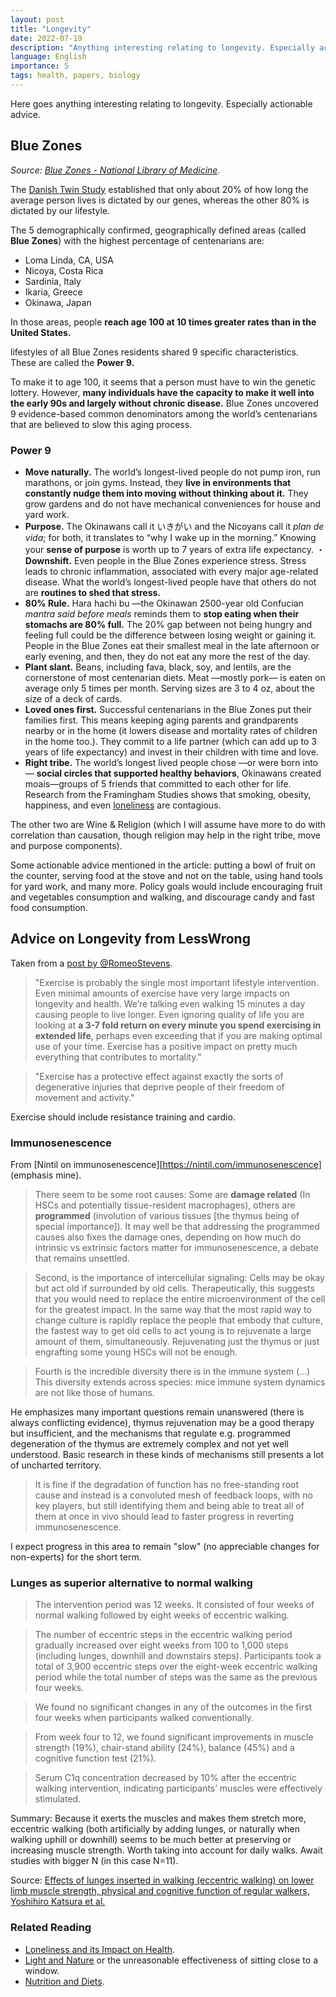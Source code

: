 ```yaml
---
layout: post
title: "Longevity"
date: 2022-07-19
description: "Anything interesting relating to longevity. Especially actionable advice."
language: English
importance: 5
tags: health, papers, biology
---
```


Here goes anything interesting relating to longevity. Especially actionable advice.

## Blue Zones
_Source: [Blue Zones - National Library of Medicine](https://www.ncbi.nlm.nih.gov/pmc/articles/PMC6125071/)._

The [Danish Twin Study](https://link.springer.com/article/10.1007/BF02185763) established that only about 20% of how long the average person lives is dictated by our genes, whereas the other 80% is dictated by our lifestyle.

The 5 demographically confirmed, geographically defined areas (called **Blue Zones**) with the highest percentage of centenarians are:
- Loma Linda, CA, USA
- Nicoya, Costa Rica
- Sardinia, Italy
- Ikaria, Greece
- Okinawa, Japan

In those areas, people **reach age 100 at 10 times greater rates than in the United States.**

lifestyles of all Blue Zones residents shared 9 specific characteristics. These are called the **Power 9.**

To make it to age 100, it seems that a person must have to win the genetic lottery. However, **many individuals have the capacity to make it well into the early 90s and largely without chronic disease.** Blue Zones uncovered 9 evidence-based common denominators among the world’s centenarians that are believed to slow this aging process.

### Power 9

- **Move naturally.** The world’s longest-lived people do not pump iron, run marathons, or join gyms. Instead, they **live in environments that constantly nudge them into moving without thinking about it.** They grow gardens and do not have mechanical conveniences for house and yard work.
- **Purpose.** The Okinawans call it いきがい and the Nicoyans call it _plan de vida_; for both, it translates to “why I wake up in the morning.” Knowing your **sense of purpose** is worth up to 7 years of extra life expectancy.
・**Downshift.** Even people in the Blue Zones experience stress. Stress leads to chronic inflammation, associated with every major age-related disease. What the world’s longest-lived people have that others do not are **routines to shed that stress.**
- **80% Rule.** Hara hachi bu —the Okinawan 2500-year old Confucian _mantra said before meals_ reminds them to **stop eating when their stomachs are 80% full.** The 20% gap between not being hungry and feeling full could be the difference between losing weight or gaining it. People in the Blue Zones eat their smallest meal in the late afternoon or early evening, and then, they do not eat any more the rest of the day.
- **Plant slant.** Beans, including fava, black, soy, and lentils, are the cornerstone of most centenarian diets. Meat —mostly pork— is eaten on average only 5 times per month. Serving sizes are 3 to 4 oz, about the size of a deck of cards.
- **Loved ones first.** Successful centenarians in the Blue Zones put their families first. This means keeping aging parents and grandparents nearby or in the home (it lowers disease and mortality rates of children in the home too.). They commit to a life partner (which can add up to 3 years of life expectancy) and invest in their children with time and love.
- **Right tribe.** The world’s longest lived people chose —or were born into— **social circles that supported healthy behaviors**, Okinawans created moais—groups of 5 friends that committed to each other for life. Research from the Framingham Studies shows that smoking, obesity, happiness, and even [loneliness](/wiki/loneliness) are contagious.

The other two are Wine & Religion (which I will assume have more to do with correlation than causation, though religion may help in the right tribe, move and purpose components).

Some actionable advice mentioned in the article: putting a bowl of fruit on the counter, serving food at the stove and not on the table, using hand tools for yard work, and many more. Policy goals would include encouraging fruit and vegetables consumption and walking, and discourage candy and fast food consumption.

## Advice on Longevity from LessWrong

Taken from a [post by @RomeoStevens](https://www.lesswrong.com/posts/PhXENjdXiHhsWGfQo/lifestyle-interventions-to-increase-longevity).

> "Exercise is probably the single most important lifestyle intervention. Even minimal amounts of exercise have very large impacts on longevity and health. We’re talking even walking 15 minutes a day causing people to live longer. Even ignoring quality of life you are looking at **a 3-7 fold return on every minute you spend exercising in extended life**, perhaps even exceeding that if you are making optimal use of your time. Exercise has a positive impact on pretty much everything that contributes to mortality."

> "Exercise has a protective effect against exactly the sorts of degenerative injuries that deprive people of their freedom of movement and activity."

Exercise should include resistance training and cardio.

### Immunosenescence

From [Nintil on immunosenescence][https://nintil.com/immunosenescence] (emphasis mine).

> There seem to be some root causes: Some are **damage related** (In HSCs and potentially tissue-resident macrophages), others are **programmed** (involution of various tissues \[the thymus being of special importance]). It may well be that addressing the programmed causes also fixes the damage ones, depending on how much do intrinsic vs extrinsic factors matter for immunosenescence, a debate that remains unsettled.

> Second, is the importance of intercellular signaling: Cells may be okay but act old if surrounded by old cells. Therapeutically, this suggests that you would need to replace the entire microenvironment of the cell for the greatest impact. In the same way that the most rapid way to change culture is rapidly replace the people that embody that culture, the fastest way to get old cells to act young is to rejuvenate a large amount of them, simultaneously. Rejuvenating just the thymus or just engrafting some young HSCs will not be enough.

> Fourth is the incredible diversity there is in the immune system (...)<br>This diversity extends across species: mice immune system dynamics are not like those of humans.

He emphasizes many important questions remain unanswered (there is always conflicting evidence), thymus rejuvenation may be a good therapy but insufficient, and the mechanisms that regulate e.g. programmed degeneration of the thymus are extremely complex and not yet well understood. Basic research in these kinds of mechanisms still presents a lot of uncharted territory.

> It is fine if the degradation of function has no free-standing root cause and instead is a convoluted mesh of feedback loops, with no key players, but still identifying them and being able to treat all of them at once in vivo should lead to faster progress in reverting immunosenescence.

I expect progress in this area to remain "slow" (no appreciable changes for non-experts) for the short term.

### Lunges as superior alternative to normal walking

> The intervention period was 12 weeks. It consisted of four weeks of normal walking followed by eight weeks of eccentric walking.

> The number of eccentric steps in the eccentric walking period gradually increased over eight weeks from 100 to 1,000 steps (including lunges, downhill and downstairs steps). Participants took a total of 3,900 eccentric steps over the eight-week eccentric walking period while the total number of steps was the same as the previous four weeks.

> We found no significant changes in any of the outcomes in the first four weeks when participants walked conventionally.

> From week four to 12, we found significant improvements in muscle strength (19%), chair-stand ability (24%), balance (45%) and a cognitive function test (21%).

> Serum C1q concentration decreased by 10% after the eccentric walking intervention, indicating participants’ muscles were effectively stimulated.

Summary: Because it exerts the muscles and makes them stretch more, eccentric walking (both artificially by adding lunges, or naturally when walking uphill or downhill) seems to be much better at preserving or increasing muscle strength. Worth taking into account for daily walks. Await studies with bigger N (in this case N=11).

Source: [Effects of lunges inserted in walking (eccentric walking) on lower limb muscle strength, physical and cognitive function of regular walkers, Yoshihiro Katsura et al.](https://link.springer.com/epdf/10.1007/s00421-024-05453-y?sharing_token=1vDsDJTN5WzPxi5YmSEkOfe4RwlQNchNByi7wbcMAY5hnPeFvF3FY4v2z1P9M2M0oiR78kXv1Yzj0ODMgckqhKOGHUABEd9UOPOfV5kPAj1jf1IYMIYkdIBv-DUEcKCOiDdNyj6MFypeDhSyeYQrWu_bvlAYtPUmOSaldFpmycA%3D)

### Related Reading

- [Loneliness and its Impact on Health](/wiki/loneliness).
- [Light and Nature](/wiki/light-and-nature) or the unreasonable effectiveness of sitting close to a window.
- [Nutrition and Diets](/wiki/nutrition).